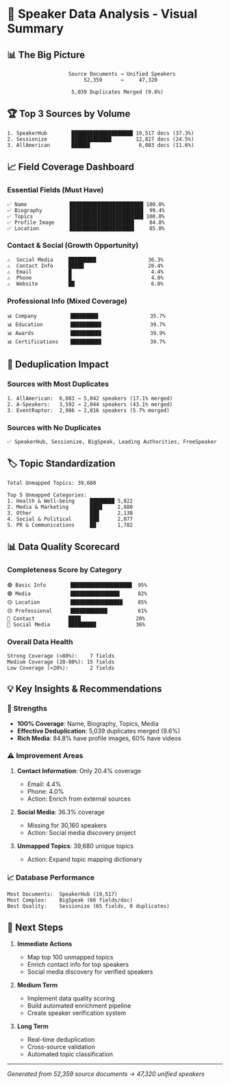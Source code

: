 # 🎯 Speaker Data Analysis - Visual Summary

## 📊 The Big Picture

```
                    Source Documents → Unified Speakers
                         52,359      →     47,320
                                           
                     5,039 Duplicates Merged (9.6%)
```

## 🏆 Top 3 Sources by Volume

```
1. SpeakerHub        ████████████████████ 19,517 docs (37.3%)
2. Sessionize        █████████████        12,827 docs (24.5%)  
3. AllAmerican       ██████                6,083 docs (11.6%)
```

## 📈 Field Coverage Dashboard

### Essential Fields (Must Have)
```
✅ Name              ████████████████████████ 100.0%
✅ Biography         ████████████████████████  99.4%
✅ Topics            ████████████████████████ 100.0%
✅ Profile Image     █████████████████████     84.8%
✅ Location          █████████████████████     85.0%
```

### Contact & Social (Growth Opportunity)
```
⚠️  Social Media     █████████                 36.3% 
⚠️  Contact Info     █████                     20.4%
⚠️  Email            █                          4.4%
⚠️  Phone            █                          4.0%
⚠️  Website          ██                         6.0%
```

### Professional Info (Mixed Coverage)
```
📊 Company           █████████                 35.7%
📊 Education         ██████████                39.7%
📊 Awards            ██████████                39.9%
📊 Certifications    ██████████                39.7%
```

## 🔄 Deduplication Impact

### Sources with Most Duplicates
```
1. AllAmerican:  6,083 → 5,042 speakers (17.1% merged)
2. A-Speakers:   3,592 → 2,044 speakers (43.1% merged)
3. EventRaptor:  2,986 → 2,816 speakers (5.7% merged)
```

### Sources with No Duplicates
```
✅ SpeakerHub, Sessionize, BigSpeak, Leading Authorities, FreeSpeaker
```

## 🏷️ Topic Standardization

```
Total Unmapped Topics: 39,680

Top 5 Unmapped Categories:
1. Health & Well-being     ████████ 5,822
2. Media & Marketing       ████     2,880
3. Other                   ███      2,138
4. Social & Political      ███      2,077
5. PR & Communications     ██       1,782
```

## 📊 Data Quality Scorecard

### Completeness Score by Category
```
🟢 Basic Info        ████████████████████  95%
🟢 Media             ████████████████      82%
🟡 Location          █████████████████     85%
🟡 Professional      ████████████          61%
🔴 Contact           ████                  20%
🔴 Social Media      █████████             36%
```

### Overall Data Health
```
Strong Coverage (>80%):    7 fields
Medium Coverage (20-80%): 15 fields  
Low Coverage (<20%):       2 fields
```

## 💡 Key Insights & Recommendations

### 🎯 Strengths
- **100% Coverage**: Name, Biography, Topics, Media
- **Effective Deduplication**: 5,039 duplicates merged (9.6%)
- **Rich Media**: 84.8% have profile images, 60% have videos

### ⚠️ Improvement Areas
1. **Contact Information**: Only 20.4% coverage
   - Email: 4.4%
   - Phone: 4.0%
   - Action: Enrich from external sources

2. **Social Media**: 36.3% coverage
   - Missing for 30,160 speakers
   - Action: Social media discovery project

3. **Unmapped Topics**: 39,680 unique topics
   - Action: Expand topic mapping dictionary

### 📈 Database Performance
```
Most Documents:  SpeakerHub (19,517)
Most Complex:    BigSpeak (66 fields/doc)
Best Quality:    Sessionize (65 fields, 0 duplicates)
```

## 🚀 Next Steps

1. **Immediate Actions**
   - Map top 100 unmapped topics
   - Enrich contact info for top speakers
   - Social media discovery for verified speakers

2. **Medium Term**
   - Implement data quality scoring
   - Build automated enrichment pipeline
   - Create speaker verification system

3. **Long Term**
   - Real-time deduplication
   - Cross-source validation
   - Automated topic classification

---
*Generated from 52,359 source documents → 47,320 unified speakers*
